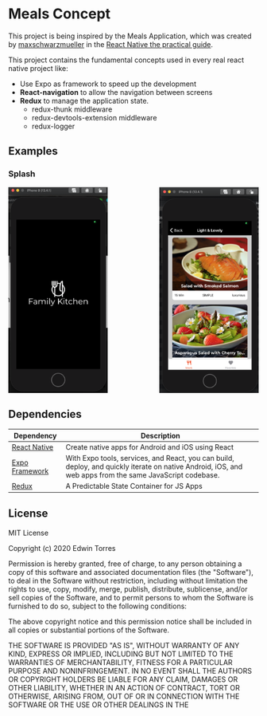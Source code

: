 # Meals Concept

This project is being inspired by the Meals Application, which was created by [maxschwarzmueller](https://github.com/maxschwarzmueller)
in the [React Native the practical guide](https://www.udemy.com/course/react-native-the-practical-guide/).

This project contains the fundamental concepts used in every real react native project like:
 * Use Expo as framework to speed up the development
 * **React-navigation** to allow the navigation between screens
 * **Redux** to manage the application state.
   * redux-thunk middleware
   * redux-devtools-extension middleware
   * redux-logger

## Examples

### Splash

<div style="display: flex; justify-content: space-between; width: 100%">
    <img src="./documentation/examples/demo-01.png" alt="Splash" width="200px"/>
    <img src="./documentation/examples/demo-02.png" alt="Meals" width="200px"/>
</div>



## Dependencies

|  Dependency | Description  |
|---|---|
| [React Native](https://reactnative.dev/) | Create native apps for Android and iOS using React |
| [Expo Framework](https://expo.io/)  | With Expo tools, services, and React, you can build, deploy, and quickly iterate on native Android, iOS, and web apps from the same JavaScript codebase. |
| [Redux](https://es.redux.js.org/) | A Predictable State Container for JS Apps |

## License

MIT License

Copyright (c) 2020 Edwin Torres

Permission is hereby granted, free of charge, to any person obtaining a copy
of this software and associated documentation files (the "Software"), to deal
in the Software without restriction, including without limitation the rights
to use, copy, modify, merge, publish, distribute, sublicense, and/or sell
copies of the Software, and to permit persons to whom the Software is
furnished to do so, subject to the following conditions:

The above copyright notice and this permission notice shall be included in all
copies or substantial portions of the Software.

THE SOFTWARE IS PROVIDED "AS IS", WITHOUT WARRANTY OF ANY KIND, EXPRESS OR
IMPLIED, INCLUDING BUT NOT LIMITED TO THE WARRANTIES OF MERCHANTABILITY,
FITNESS FOR A PARTICULAR PURPOSE AND NONINFRINGEMENT. IN NO EVENT SHALL THE
AUTHORS OR COPYRIGHT HOLDERS BE LIABLE FOR ANY CLAIM, DAMAGES OR OTHER
LIABILITY, WHETHER IN AN ACTION OF CONTRACT, TORT OR OTHERWISE, ARISING FROM,
OUT OF OR IN CONNECTION WITH THE SOFTWARE OR THE USE OR OTHER DEALINGS IN THE
